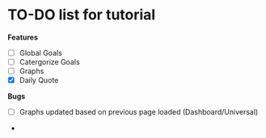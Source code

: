 # TO-DO list for tutorial

**Features**

- [ ] Global Goals
- [ ] Catergorize Goals
- [ ] Graphs
- [x] Daily Quote

**Bugs**

- [ ] Graphs updated based on previous page loaded (Dashboard/Universal)

-
